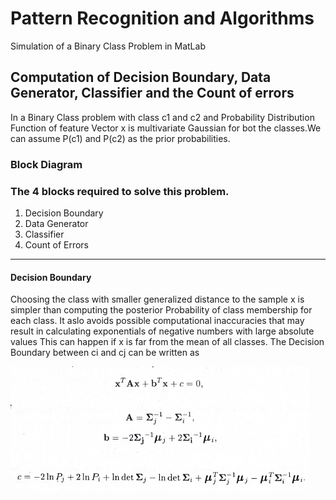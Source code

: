 <h1> Pattern Recognition and Algorithms </h1>
Simulation of a Binary Class Problem in MatLab

<h2> Computation of Decision Boundary, Data Generator, Classifier and the Count of errors </h2>

   In a Binary Class problem with class c1 and c2 and Probability Distribution Function of feature Vector x is multivariate Gaussian for bot the classes.We can assume P(c1) and P(c2) as the prior probabilities.
   
<h3> Block Diagram </h3>


### The 4 blocks required to solve this problem.
1. Decision Boundary
2. Data Generator
3. Classifier
4. Count of Errors

---

#### Decision Boundary
   Choosing the class with smaller generalized distance to the sample x is simpler than computing the posterior Probability of class membership for each class. It aslo avoids possible computational inaccuracies that may result in calculating exponentials of negative numbers with large absolute values This can happen if x is far from the mean of all classes. The Decision Boundary between ci and cj can be written as 

<img src="https://github.com/DSaikrishnareddy/Pattern-Recognition-and-Algorithms/blob/main/Decision_Boundary.PNG" >
